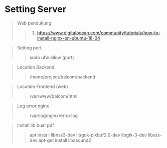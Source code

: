 # Setting Server

> Web pendukung
>> 1. https://www.digitalocean.com/community/tutorials/how-to-install-nginx-on-ubuntu-18-04

> Setting port
>> sudo ufw allow (port)

> Location Backend
>> /home/project/balcom/backend

> Location Frontend (web)
>> /var/www/balcom/html

> Log error nginx
>> /var/log/nginx/error.log

> install lib buat pdf
>> apt install libnss3-dev libgdk-pixbuf2.0-dev libgtk-3-dev libxss-dev
>> apt-get install libasound2